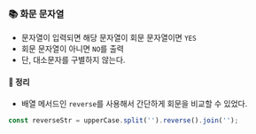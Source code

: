 ### 📚 화문 문자열
- 문자열이 입력되면 해당 문자열이 회문 문자열이면 `YES`
- 회문 문자열이 아니면 `NO`를 출력
- 단, 대소문자를 구별하지 않는다.

#### 🎯 정리
- 배열 메서드인 `reverse`를 사용해서 간단하게 회문을 비교할 수 있었다.

```javascript
const reverseStr = upperCase.split('').reverse().join('');
```